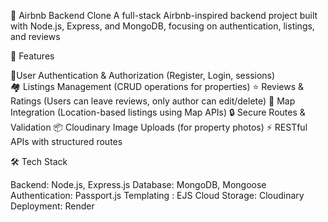 🏡 Airbnb Backend Clone
A full-stack Airbnb-inspired backend project built with Node.js, Express, and MongoDB, focusing on authentication, listings, and reviews

🚀 Features

🔐User Authentication & Authorization (Register, Login, sessions) <br/>
🏘 Listings Management (CRUD operations for properties)
⭐ Reviews & Ratings (Users can leave reviews, only author can edit/delete)
📍 Map Integration (Location-based listings using Map APIs)
🔒 Secure Routes & Validation
📦 Cloudinary Image Uploads (for property photos)
⚡ RESTful APIs with structured routes


🛠 Tech Stack

Backend: Node.js, Express.js
Database: MongoDB, Mongoose
Authentication: Passport.js 
Templating : EJS
Cloud Storage: Cloudinary
Deployment: Render 
